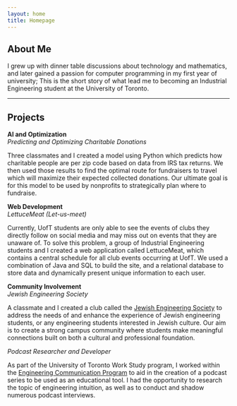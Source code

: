 ```yaml
---
layout: home
title: Homepage
---
```


## **About Me**

I grew up with dinner table discussions about technology and mathematics, and later gained a passion for computer programming in my first year of university; This is the short story of what lead me to becoming an Industrial Engineering student at the University of Toronto. 
 
****
## **Projects**

 **AI and Optimization**<br>
*Predicting and Optimizing Charitable Donations*

Three classmates and I created a model using Python which predicts how charitable people are per zip code based on data from IRS tax returns. We then used those results to find the optimal route for fundraisers to travel which will maximize their expected collected donations. Our ultimate goal is for this model to be used by nonprofits to strategically plan where to fundraise. 

**Web Development**<br>
*LettuceMeat (Let-us-meet)*

Currently, UofT students are only able to see the events of clubs they directly follow on social media and may miss out on events that they are unaware of. To solve this problem, a group of Industrial Engineering students and I created a web application called LettuceMeat, which contains a central schedule for all club events occurring at UofT. We used a combination of Java and SQL to build the site, and a relational database to store data and dynamically present unique information to each user.
  
**Community Involvement**<br>
*Jewish Engineering Society*

A classmate and I created a club called the [Jewish Engineering Society](https://jes.skule.ca/) to address the needs of and enhance the experience of Jewish engineering students, or any engineering students interested in Jewish culture. Our aim is to create a strong campus community where students make meaningful connections built on both a cultural and professional foundation.

*Podcast Researcher and Developer*

  As part of the University of Toronto Work Study program, I worked within the [Engineering Communication Program](https://ecp.engineering.utoronto.ca/) to aid in the creation of a podcast series to be used as an educational tool. I had the opportunity to research the topic of engineering intuition, as well as to conduct and shadow numerous podcast interviews.
